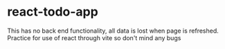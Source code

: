 # react-todo-app
This has no back end functionality, all data is lost when page is refreshed.
Practice for use of react through vite so don't mind any bugs
